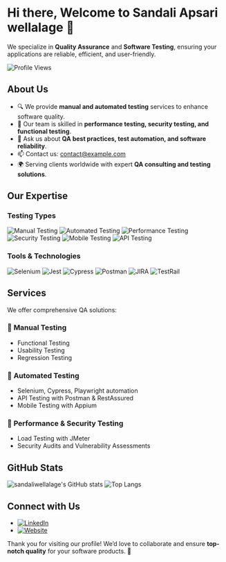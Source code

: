 # Hi there, Welcome to Sandali Apsari wellalage 👋

We specialize in **Quality Assurance** and **Software Testing**, ensuring your applications are reliable, efficient, and user-friendly.

![Profile Views](https://komarev.com/ghpvc/?username=YourQAProfile&color=brightgreen)

## About Us

- 🔍 We provide **manual and automated testing** services to enhance software quality.
- 🚀 Our team is skilled in **performance testing, security testing, and functional testing**.
- 💬 Ask us about **QA best practices, test automation, and software reliability**.
- 📫 Contact us: [contact@example.com](mailto:contact@example.com)
- 🌍 Serving clients worldwide with expert **QA consulting and testing solutions**.

## Our Expertise

### Testing Types
![Manual Testing](https://img.shields.io/badge/Manual_Testing-blue?style=for-the-badge)
![Automated Testing](https://img.shields.io/badge/Automated_Testing-green?style=for-the-badge)
![Performance Testing](https://img.shields.io/badge/Performance_Testing-orange?style=for-the-badge)
![Security Testing](https://img.shields.io/badge/Security_Testing-red?style=for-the-badge)
![Mobile Testing](https://img.shields.io/badge/Mobile_Testing-purple?style=for-the-badge)
![API Testing](https://img.shields.io/badge/API_Testing-yellow?style=for-the-badge)

### Tools & Technologies
![Selenium](https://img.shields.io/badge/Selenium-43B02A?style=for-the-badge&logo=selenium&logoColor=white)
![Jest](https://img.shields.io/badge/Jest-C21325?style=for-the-badge&logo=jest&logoColor=white)
![Cypress](https://img.shields.io/badge/Cypress-17202C?style=for-the-badge&logo=cypress&logoColor=white)
![Postman](https://img.shields.io/badge/Postman-FF6C37?style=for-the-badge&logo=postman&logoColor=white)
![JIRA](https://img.shields.io/badge/JIRA-0052CC?style=for-the-badge&logo=jira&logoColor=white)
![TestRail](https://img.shields.io/badge/TestRail-0052CC?style=for-the-badge&logo=testrail&logoColor=white)

## Services

We offer comprehensive QA solutions:

### 🔹 **Manual Testing**
- Functional Testing
- Usability Testing
- Regression Testing

### 🔹 **Automated Testing**
- Selenium, Cypress, Playwright automation
- API Testing with Postman & RestAssured
- Mobile Testing with Appium

### 🔹 **Performance & Security Testing**
- Load Testing with JMeter
- Security Audits and Vulnerability Assessments



## GitHub Stats

![sandaliwellalage's GitHub stats](https://github-readme-stats.vercel.app/api?username=sandaliwellalage&show_icons=true&theme=radical)
![Top Langs](https://github-readme-stats.vercel.app/api/top-langs/?username=sandaliwellalage&layout=compact&theme=radical)

## Connect with Us

- [![LinkedIn](https://img.shields.io/badge/LinkedIn-0A66C2?style=for-the-badge&logo=linkedin&logoColor=white)](https://www.linkedin.com/in/YourQAProfile/)
- [![Website](https://img.shields.io/badge/Website-000000?style=for-the-badge&logo=aboutdotme&logoColor=white)](https://yourqacompany.com)

Thank you for visiting our profile! We’d love to collaborate and ensure **top-notch quality** for your software products. 🚀
